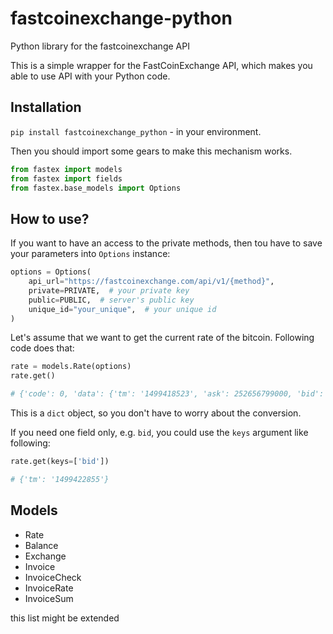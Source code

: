 # fastcoinexchange-python
Python library for the fastcoinexchange API

This is a simple wrapper for the FastCoinExchange API, which makes you able to use API with your Python code.

## Installation
`pip install fastcoinexchange_python` - in your environment.

Then you should import some gears to make this mechanism works.

```python
from fastex import models
from fastex import fields
from fastex.base_models import Options
```

## How to use?

If you want to have an access to the private methods, then tou have to save your parameters into `Options` instance:

```python
options = Options(
    api_url="https://fastcoinexchange.com/api/v1/{method}",
    private=PRIVATE,  # your private key
    public=PUBLIC,  # server's public key
    unique_id="your_unique",  # your unique id
)
```

Let's assume that we want to get the current rate of the bitcoin.
Following code does that:

```python
rate = models.Rate(options)
rate.get()

# {'code': 0, 'data': {'tm': '1499418523', 'ask': 252656799000, 'bid': 249463614000}}
```
This is a `dict` object, so you don't have to worry about the conversion.

If you need one field only, e.g. `bid`, you could use the `keys` argument like following:
```python
rate.get(keys=['bid'])

# {'tm': '1499422855'}
```

## Models
* Rate
* Balance
* Exchange
* Invoice
* InvoiceCheck
* InvoiceRate
* InvoiceSum

this list might be extended
